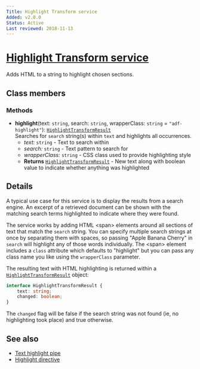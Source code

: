 ```yaml
---
Title: Highlight Transform service
Added: v2.0.0
Status: Active
Last reviewed: 2018-11-13
---
```


# [Highlight Transform service](../../../lib/core/services/highlight-transform.service.ts "Defined in highlight-transform.service.ts")

Adds HTML to a string to highlight chosen sections.

## Class members

### Methods

*   **highlight**(text: `string`, search: `string`, wrapperClass: `string` = `"adf-highlight"`): [`HighlightTransformResult`](../../../lib/core/services/highlight-transform.service.ts)<br/>
    Searches for `search` string(s) within `text` and highlights all occurrences.
    *   *text:* `string`  - Text to search within
    *   *search:* `string`  - Text pattern to search for
    *   *wrapperClass:* `string`  - CSS class used to provide highlighting style
    *   **Returns** [`HighlightTransformResult`](../../../lib/core/services/highlight-transform.service.ts) - New text along with boolean value to indicate whether anything was highlighted

## Details

A typical use case for this service is to display the results from a search engine.
An excerpt of a retrieved document can be shown with the matching search terms
highlighted to indicate where they were found.

The service works by adding HTML \<span> elements around all sections of text
that match the `search` string. You can specify multiple search strings at once by
separating them with spaces, so passing "Apple Banana Cherry" in `search` will
highlight any of those words individually. The \<span> element includes a
`class` attribute which defaults to "highlight" but you can pass any class name
you like using the `wrapperClass` parameter.

The resulting text with HTML highlighting is returned within a [`HighlightTransformResult`](../../../lib/core/services/highlight-transform.service.ts)
object:

```ts
interface HighlightTransformResult {
    text: string;
    changed: boolean;
}
```

The `changed` flag will be false if the search string was not found (ie, no highlighting
took place) and true otherwise.

## See also

*   [Text highlight pipe](../pipes/text-highlight.pipe.md)
*   [Highlight directive](../directives/highlight.directive.md)
